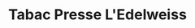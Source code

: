 ---
title: "Tabac Presse L'Edelweiss"
url: /seyne/tabac-presse-ledelweiss/
shop: marchand de journaux
---